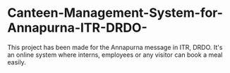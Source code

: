 # Canteen-Management-System-for-Annapurna-ITR-DRDO-
This project has been made for the Annapurna message in ITR, DRDO. It's an online system where interns, employees or any visitor can book a meal easily. 
